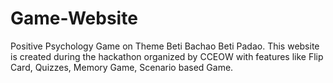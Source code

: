 # Game-Website
Positive Psychology Game on Theme Beti Bachao Beti Padao. This website is created during the hackathon organized by CCEOW with features like Flip Card, Quizzes, Memory Game, Scenario based Game.
